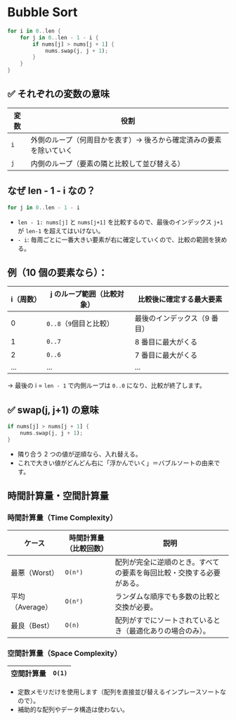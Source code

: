 # Bubble Sort

```rs
for i in 0..len {
    for j in 0..len - 1 - i {
        if nums[j] > nums[j + 1] {
            nums.swap(j, j + 1);
        }
    }
}
```

## ✅ それぞれの変数の意味

| 変数 | 役割                                                               |
| ---- | ------------------------------------------------------------------ |
| `i`  | 外側のループ（何周目かを表す）→ 後ろから確定済みの要素を除いていく |
| `j`  | 内側のループ（要素の隣と比較して並び替える）                       |

## なぜ len - 1 - i なの？

```rs
for j in 0..len - 1 - i
```

- `len - 1: nums[j]` と `nums[j+1]` を比較するので、最後のインデックス `j+1` が `len-1` を超えてはいけない。
- `- i`: 毎周ごとに一番大きい要素が右に確定していくので、比較の範囲を狭める。

## 例（10 個の要素なら）：

| i（周数） | j のループ範囲（比較対象） | 比較後に確定する最大要素     |
| --------- | -------------------------- | ---------------------------- |
| 0         | `0..8`（`9`個目と比較）    | 最後のインデックス（9 番目） |
| 1         | `0..7`                     | 8 番目に最大がくる           |
| 2         | `0..6`                     | 7 番目に最大がくる           |
| ...       | ...                        | ...                          |

→ 最後の i = `len - 1` で内側ループは `0..0` になり、比較が終了します。

## ✅ swap(j, j+1) の意味

```rs
if nums[j] > nums[j + 1] {
    nums.swap(j, j + 1);
}
```

- 隣り合う 2 つの値が逆順なら、入れ替える。
- これで大きい値がどんどん右に「浮かんでいく」＝バブルソートの由来です。

## 時間計算量・空間計算量

### 時間計算量（Time Complexity）

| ケース          | 時間計算量（比較回数） | 説明                                                                 |
| --------------- | ---------------------- | -------------------------------------------------------------------- |
| 最悪（Worst）   | `O(n²)`                | 配列が完全に逆順のとき。すべての要素を毎回比較・交換する必要がある。 |
| 平均（Average） | `O(n²)`                | ランダムな順序でも多数の比較と交換が必要。                           |
| 最良（Best）    | `O(n)`                 | 配列がすでにソートされているとき（最適化ありの場合のみ）。           |

### 空間計算量（Space Complexity）

| 空間計算量 | `O(1)` |
| ---------- | ------ |

- 定数メモリだけを使用します（配列を直接並び替えるインプレースソートなので）。
- 補助的な配列やデータ構造は使わない。
